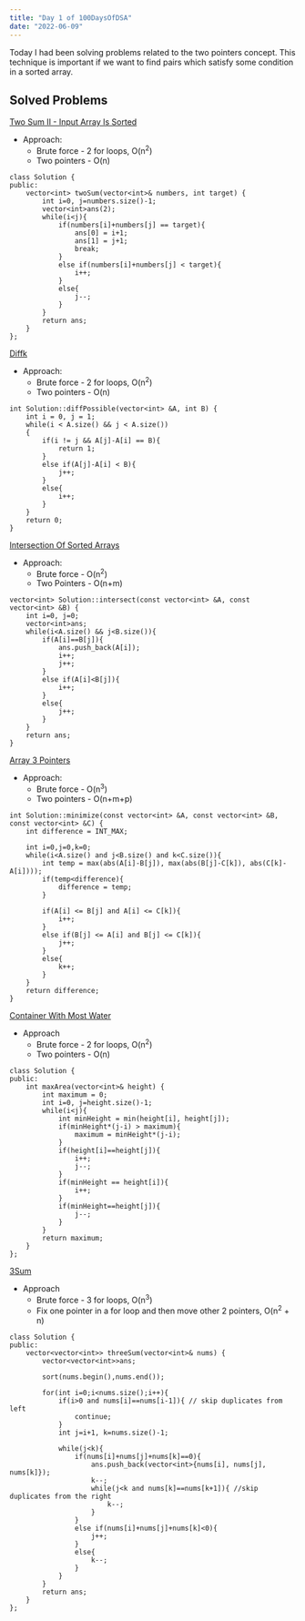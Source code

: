 ```yaml
---
title: "Day 1 of 100DaysOfDSA"
date: "2022-06-09"
---
```


Today I had been solving problems related to the two pointers concept. This technique is important if we want to find pairs which satisfy some condition in a sorted array.
## Solved Problems
[Two Sum II - Input Array Is Sorted](https://leetcode.com/problems/two-sum-ii-input-array-is-sorted/)
- Approach:
	- Brute force - 2 for loops, O(n<sup>2</sup>)
	- Two pointers - O(n)

```
class Solution {
public:
    vector<int> twoSum(vector<int>& numbers, int target) {
        int i=0, j=numbers.size()-1;
        vector<int>ans(2);
        while(i<j){
            if(numbers[i]+numbers[j] == target){
                ans[0] = i+1;
                ans[1] = j+1;
                break;
            }
            else if(numbers[i]+numbers[j] < target){
                i++;
            }
            else{
                j--;
            }
        }
        return ans;
    }
};
```

[Diffk](https://www.interviewbit.com/problems/diffk/)
- Approach:
	- Brute force - 2 for loops, O(n<sup>2</sup>)
	- Two pointers - O(n)

```
int Solution::diffPossible(vector<int> &A, int B) {
    int i = 0, j = 1;
    while(i < A.size() && j < A.size())
    {
        if(i != j && A[j]-A[i] == B){
            return 1;
        }
        else if(A[j]-A[i] < B){
            j++;
        }
        else{
            i++;
        }
    }
    return 0;
}
```

[Intersection Of Sorted Arrays](https://www.interviewbit.com/problems/intersection-of-sorted-arrays/)
- Approach:
	- Brute force - O(n<sup>2</sup>)
	- Two Pointers - O(n+m)

```
vector<int> Solution::intersect(const vector<int> &A, const vector<int> &B) {
    int i=0, j=0;
    vector<int>ans;
    while(i<A.size() && j<B.size()){
        if(A[i]==B[j]){
            ans.push_back(A[i]);
            i++;
            j++;
        }
        else if(A[i]<B[j]){
            i++;
        }
        else{
            j++;
        }
    }
    return ans;
}
```

[Array 3 Pointers](https://www.interviewbit.com/problems/array-3-pointers/)
- Approach:
	- Brute force - O(n<sup>3</sup>)
	- Two pointers - O(n+m+p)

```
int Solution::minimize(const vector<int> &A, const vector<int> &B, const vector<int> &C) {
    int difference = INT_MAX;

    int i=0,j=0,k=0;
    while(i<A.size() and j<B.size() and k<C.size()){
        int temp = max(abs(A[i]-B[j]), max(abs(B[j]-C[k]), abs(C[k]-A[i])));
        if(temp<difference){
            difference = temp;
        }

        if(A[i] <= B[j] and A[i] <= C[k]){
            i++;
        }
		else if(B[j] <= A[i] and B[j] <= C[k]){
            j++;
        }
		else{
            k++;
        }
    }
    return difference;
}
```

[Container With Most Water](https://leetcode.com/problems/container-with-most-water/)
- Approach
	- Brute force - 2 for loops, O(n<sup>2</sup>)
	- Two pointers - O(n)

```
class Solution {
public:
    int maxArea(vector<int>& height) {
        int maximum = 0;
        int i=0, j=height.size()-1;
        while(i<j){
            int minHeight = min(height[i], height[j]);
            if(minHeight*(j-i) > maximum){
                maximum = minHeight*(j-i);
            }
            if(height[i]==height[j]){
                i++;
                j--;
            }
            if(minHeight == height[i]){
                i++;
            }
            if(minHeight==height[j]){
                j--;
            }
        }
        return maximum;
    }
};
```

[3Sum](https://leetcode.com/problems/3sum/)
- Approach
	- Brute force - 3 for loops, O(n<sup>3</sup>)
	- Fix one pointer in a for loop and then move other 2 pointers, O(n<sup>2</sup> + n)

```
class Solution {
public:
    vector<vector<int>> threeSum(vector<int>& nums) {
        vector<vector<int>>ans;
        
        sort(nums.begin(),nums.end());
        
        for(int i=0;i<nums.size();i++){
            if(i>0 and nums[i]==nums[i-1]){ // skip duplicates from left
                continue;
            }
            int j=i+1, k=nums.size()-1;
            
            while(j<k){
                if(nums[i]+nums[j]+nums[k]==0){
                    ans.push_back(vector<int>{nums[i], nums[j], nums[k]});
                    k--;
                    while(j<k and nums[k]==nums[k+1]){ //skip duplicates from the right
                        k--;
                    }
                }
                else if(nums[i]+nums[j]+nums[k]<0){
                    j++;
                }
                else{
                    k--;
                }
            }
        }
        return ans;
    }
};
```
